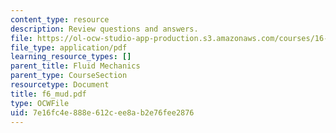 ```yaml
---
content_type: resource
description: Review questions and answers.
file: https://ol-ocw-studio-app-production.s3.amazonaws.com/courses/16-01-unified-engineering-i-ii-iii-iv-fall-2005-spring-2006/7e16fc4e888e612cee8ab2e76fee2876_f6_mud.pdf
file_type: application/pdf
learning_resource_types: []
parent_title: Fluid Mechanics
parent_type: CourseSection
resourcetype: Document
title: f6_mud.pdf
type: OCWFile
uid: 7e16fc4e-888e-612c-ee8a-b2e76fee2876
---
```

